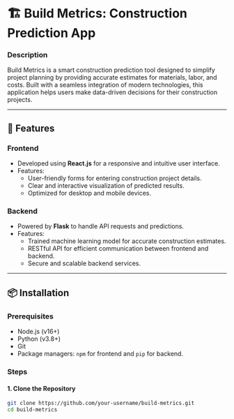 # 🏗️ **Build Metrics: Construction Prediction App**

### **Description**
Build Metrics is a smart construction prediction tool designed to simplify project planning by providing accurate estimates for materials, labor, and costs. Built with a seamless integration of modern technologies, this application helps users make data-driven decisions for their construction projects.

---

## **🚀 Features**

### **Frontend**  
- Developed using **React.js** for a responsive and intuitive user interface.
- Features:
  - User-friendly forms for entering construction project details.
  - Clear and interactive visualization of predicted results.
  - Optimized for desktop and mobile devices.

### **Backend**  
- Powered by **Flask** to handle API requests and predictions.
- Features:
  - Trained machine learning model for accurate construction estimates.
  - RESTful API for efficient communication between frontend and backend.
  - Secure and scalable backend services.

---

## **📦 Installation**

### **Prerequisites**
- Node.js (v16+)
- Python (v3.8+)
- Git
- Package managers: `npm` for frontend and `pip` for backend.

### **Steps**

#### 1. **Clone the Repository**
```bash
git clone https://github.com/your-username/build-metrics.git
cd build-metrics
```

